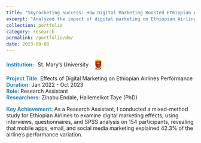 ```yaml
---
title: "Skyrocketing Success: How Digital Marketing Boosted Ethiopian Airlines' Performance"
excerpt: "Analyzed the impact of digital marketing on Ethiopian Airlines, identifying key practices driving performance."
collection: portfolio
category: research
permalink: /portfolio/dm/
date: 2023-08-08
---
```


<div style="display: flex; align-items: center; gap: 10px; margin-bottom: 3px;">
  <span style="color:#2980b9;"><strong>Institution:</strong></span> St. Mary’s University  
  <img src="/images/logos/stm.png" alt="St. Mary’s University Logo" style="width: 30px; height: 30px; border-radius: 50%; object-fit: cover;">
</div>

<span style="color:#2980b9;"><strong>Project Title:</strong></span> Effects of Digital Marketing on Ethiopian Airlines Performance  
<span style="color:#2980b9;"><strong>Duration:</strong></span> Jan 2022 - Oct 2023
<br>
<span style="color:#2980b9;"><strong>Role:</strong></span> Research Assistant  
<span style="color:#2980b9;"><strong>Researchers:</strong></span> Zinabu Endale, Hailemelkot Taye (PhD)  

<div style="margin-top: 3px; margin-bottom: 3px;">
<span style="color:#2980b9;"><strong>Key Achievement:</strong></span> As a Research Assistant, I conducted a mixed-method study for Ethiopian Airlines to examine digital marketing effects, using interviews, questionnaires, and SPSS analysis on 154 participants, revealing that mobile apps, email, and social media marketing explained 42.3% of the airline’s performance variation.
</div>